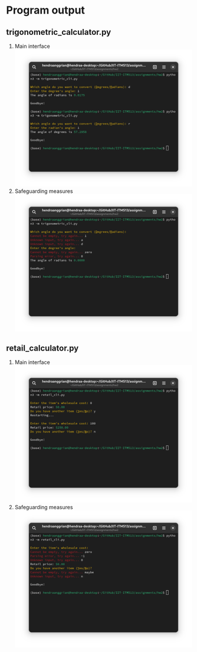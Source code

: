 # Program output

## trigonometric_calculator.py

1.  Main interface<br><img src="https://github.com/hanggrian/IIT-ITM513/raw/assets/assignments/hw2/screenshot1_1.png" width="480">
1.  Safeguarding measures<br><img src="https://github.com/hanggrian/IIT-ITM513/raw/assets/assignments/hw2/screenshot1_2.png" width="480">

<div style="page-break-after: always;"></div>

## retail_calculator.py

1.  Main interface<br><img src="https://github.com/hanggrian/IIT-ITM513/raw/assets/assignments/hw2/screenshot2_1.png" width="480">
1.  Safeguarding measures<br><img src="https://github.com/hanggrian/IIT-ITM513/raw/assets/assignments/hw2/screenshot2_2.png" width="480">
